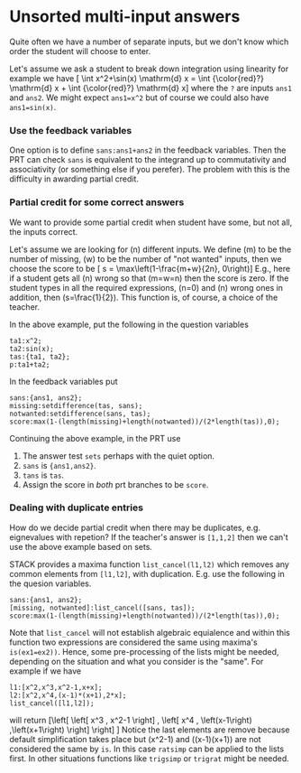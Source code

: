 # Unsorted multi-input answers

Quite often we have a number of separate inputs, but we don't know which order the student will choose to enter.

Let's assume we ask a student to break down integration using linearity for example we have
\[ \int x^2+\sin(x) \mathrm{d} x = \int {\color{red}?} \mathrm{d} x + \int {\color{red}?} \mathrm{d} x\]
where the `?` are inputs `ans1` and `ans2`.  We might expect `ans1=x^2` but of course we could also have `ans1=sin(x)`.

### Use the feedback variables

One option is to define `sans:ans1+ans2` in the feedback variables.  Then the PRT can check `sans` is equivalent to the integrand up to commutativity and associativity (or something else if you perefer). The problem with this is the difficulty in awarding partial credit.

### Partial credit for some correct answers

We want to provide some partial credit when student have some, but not all, the inputs correct.

Let's assume we are looking for \(n\) different inputs.  We define \(m\) to be the number of missing, \(w\) to be the number of "not wanted" inputs, then we choose the score to be
\[ s = \max\left(1-\frac{m+w}{2n}, 0\right)\]
E.g., here if a student gets all \(n\) wrong so that \(m=w=n\) then the score is zero.
If the student types in all the required expressions, \(n=0\) and \(n\) wrong ones in addition, then \(s=\frac{1}{2}\).
This function is, of course, a choice of the teacher.

In the above example, put the following in the question variables

    ta1:x^2;
    ta2:sin(x);
    tas:{ta1, ta2};
    p:ta1+ta2;

In the feedback variables put

    sans:{ans1, ans2};
    missing:setdifference(tas, sans);
    notwanted:setdifference(sans, tas);
    score:max(1-(length(missing)+length(notwanted))/(2*length(tas)),0);

Continuing the above example, in the PRT use

1. The answer test `sets` perhaps with the quiet option.
2. `sans` is `{ans1,ans2}`.
3. `tans` is `tas`.
4. Assign the score in _both_ prt branches to be `score`.

### Dealing with duplicate entries ###

How do we decide partial credit when there may be duplicates, e.g. eignevalues with repetion?  If the teacher's answer is `[1,1,2]` then we can't use the above example based on sets.

STACK provides a maxima function `list_cancel(l1,l2)` which removes any common elements from `[l1,l2]`, with duplication.  E.g. use the following in the quesion variables.

    sans:{ans1, ans2};
    [missing, notwanted]:list_cancel([sans, tas]);
    score:max(1-(length(missing)+length(notwanted))/(2*length(tas)),0);

Note that `list_cancel` will not establish algebraic equialence and within this function two expressions are considered the same using maxima's `is(ex1=ex2))`.  Hence, some pre-processing of the lists might be needed, depending on the situation and what you consider is the "same".  For example if we have

    l1:[x^2,x^3,x^2-1,x+x];
    l2:[x^2,x^4,(x-1)*(x+1),2*x];
    list_cancel([l1,l2]);

will return \[\left[ \left[ x^3 , x^2-1 \right]  , \left[ x^4 , \left(x-1\right) \,\left(x+1\right) \right]  \right] \]
Notice the last elements are remove because default simplification takes place but \(x^2-1\) and \((x-1)(x+1)\) are not considered the same by `is`.  In this case `ratsimp` can be applied to the lists first.  In other situations functions like `trigsimp` or `trigrat` might be needed.

